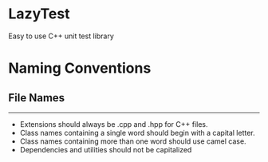 LazyTest
========
Easy to use C++ unit test library

#   Naming Conventions

##  File Names
---
*   Extensions should always be .cpp and .hpp for C++ files.
*   Class names containing a single word should begin with a capital letter. 
*   Class names containing more than one word should use camel case.
*   Dependencies and utilities should not be capitalized
